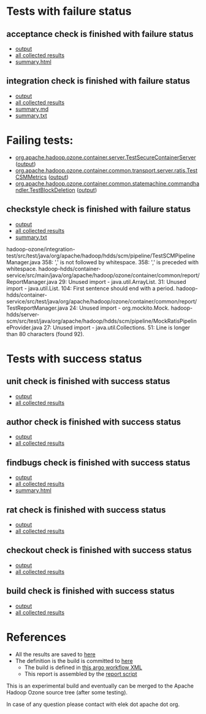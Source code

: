 # Tests with failure status

## acceptance check is finished with failure status

   * [output](https://raw.githubusercontent.com/elek/ozone-ci-q4/master/pr/pr-hdds-1868-fqn88/acceptance/output.log)
   * [all collected results](https://github.com/elek/ozone-ci-q4/tree/master/pr/pr-hdds-1868-fqn88/acceptance)
   * [summary.html](https://elek.github.io/ozone-ci-q4/pr/pr-hdds-1868-fqn88/acceptance/summary.html)


## integration check is finished with failure status

   * [output](https://raw.githubusercontent.com/elek/ozone-ci-q4/master/pr/pr-hdds-1868-fqn88/integration/output.log)
   * [all collected results](https://github.com/elek/ozone-ci-q4/tree/master/pr/pr-hdds-1868-fqn88/integration)
   * [summary.md](https://github.com/elek/ozone-ci-q4/tree/master/pr/pr-hdds-1868-fqn88/integration/summary.md)
   * [summary.txt](https://github.com/elek/ozone-ci-q4/tree/master/pr/pr-hdds-1868-fqn88/integration/summary.txt)

# Failing tests: 

 * [org.apache.hadoop.ozone.container.server.TestSecureContainerServer](hadoop-ozone/integration-test/org.apache.hadoop.ozone.container.server.TestSecureContainerServer.txt) ([output](hadoop-ozone/integration-test/org.apache.hadoop.ozone.container.server.TestSecureContainerServer-output.txt))
 * [org.apache.hadoop.ozone.container.common.transport.server.ratis.TestCSMMetrics](hadoop-ozone/integration-test/org.apache.hadoop.ozone.container.common.transport.server.ratis.TestCSMMetrics.txt) ([output](hadoop-ozone/integration-test/org.apache.hadoop.ozone.container.common.transport.server.ratis.TestCSMMetrics-output.txt))
 * [org.apache.hadoop.ozone.container.common.statemachine.commandhandler.TestBlockDeletion](hadoop-ozone/integration-test/org.apache.hadoop.ozone.container.common.statemachine.commandhandler.TestBlockDeletion.txt) ([output](hadoop-ozone/integration-test/org.apache.hadoop.ozone.container.common.statemachine.commandhandler.TestBlockDeletion-output.txt))

## checkstyle check is finished with failure status

   * [output](https://raw.githubusercontent.com/elek/ozone-ci-q4/master/pr/pr-hdds-1868-fqn88/checkstyle/output.log)
   * [all collected results](https://github.com/elek/ozone-ci-q4/tree/master/pr/pr-hdds-1868-fqn88/checkstyle)
   * [summary.txt](https://github.com/elek/ozone-ci-q4/tree/master/pr/pr-hdds-1868-fqn88/checkstyle/summary.txt)

hadoop-ozone/integration-test/src/test/java/org/apache/hadoop/hdds/scm/pipeline/TestSCMPipelineManager.java
 358: &apos;,&apos; is not followed by whitespace.
 358: &apos;,&apos; is preceded with whitespace.
hadoop-hdds/container-service/src/main/java/org/apache/hadoop/ozone/container/common/report/ReportManager.java
 29: Unused import - java.util.ArrayList.
 31: Unused import - java.util.List.
 104: First sentence should end with a period.
hadoop-hdds/container-service/src/test/java/org/apache/hadoop/ozone/container/common/report/TestReportManager.java
 24: Unused import - org.mockito.Mock.
hadoop-hdds/server-scm/src/test/java/org/apache/hadoop/hdds/scm/pipeline/MockRatisPipelineProvider.java
 27: Unused import - java.util.Collections.
 51: Line is longer than 80 characters (found 92).


# Tests with success status

## unit check is finished with success status

   * [output](https://raw.githubusercontent.com/elek/ozone-ci-q4/master/pr/pr-hdds-1868-fqn88/unit/output.log)
   * [all collected results](https://github.com/elek/ozone-ci-q4/tree/master/pr/pr-hdds-1868-fqn88/unit)


## author check is finished with success status

   * [output](https://raw.githubusercontent.com/elek/ozone-ci-q4/master/pr/pr-hdds-1868-fqn88/author/output.log)
   * [all collected results](https://github.com/elek/ozone-ci-q4/tree/master/pr/pr-hdds-1868-fqn88/author)


## findbugs check is finished with success status

   * [output](https://raw.githubusercontent.com/elek/ozone-ci-q4/master/pr/pr-hdds-1868-fqn88/findbugs/output.log)
   * [all collected results](https://github.com/elek/ozone-ci-q4/tree/master/pr/pr-hdds-1868-fqn88/findbugs)
   * [summary.html](https://elek.github.io/ozone-ci-q4/pr/pr-hdds-1868-fqn88/findbugs/summary.html)


## rat check is finished with success status

   * [output](https://raw.githubusercontent.com/elek/ozone-ci-q4/master/pr/pr-hdds-1868-fqn88/rat/output.log)
   * [all collected results](https://github.com/elek/ozone-ci-q4/tree/master/pr/pr-hdds-1868-fqn88/rat)


## checkout check is finished with success status

   * [output](https://raw.githubusercontent.com/elek/ozone-ci-q4/master/pr/pr-hdds-1868-fqn88/checkout/output.log)
   * [all collected results](https://github.com/elek/ozone-ci-q4/tree/master/pr/pr-hdds-1868-fqn88/checkout)


## build check is finished with success status

   * [output](https://raw.githubusercontent.com/elek/ozone-ci-q4/master/pr/pr-hdds-1868-fqn88/build/output.log)
   * [all collected results](https://github.com/elek/ozone-ci-q4/tree/master/pr/pr-hdds-1868-fqn88/build)




# References

 * All the results are saved to [here](https://github.com/elek/ozone-ci-q4/tree/master/pr/pr-hdds-1868-fqn88/)
 * The definition is the build is committed to [here](https://github.com/elek/argo-ozone)
    * The build is defined in [this argo workflow XML](https://github.com/elek/argo-ozone/blob/master/ozone-build.yaml)
    * This report is assembled by the [report script](https://github.com/elek/argo-ozone/blob/master/scripts/report.sh)

This is an experimental build and eventually can be merged to the Apache Hadoop Ozone source tree (after some testing).

In case of any question please contact with elek dot apache dot org.
